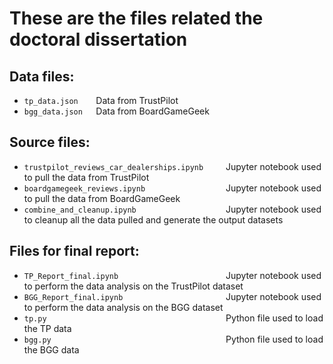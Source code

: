 # These are the files related the doctoral dissertation

## Data files:
* `tp_data.json    `Data from TrustPilot
* `bgg_data.json   `Data from BoardGameGeek

## Source files:
* `trustpilot_reviews_car_dealerships.ipynb     `Jupyter notebook used to pull the data from TrustPilot
* `boardgamegeek_reviews.ipynb                  `Jupyter notebook used to pull the data from BoardGameGeek
* `combine_and_cleanup.ipynb                    `Jupyter notebook used to cleanup all the data pulled and generate the output datasets

## Files for final report:
* `TP_Report_final.ipynb                        `Jupyter notebook used to perform the data analysis on the TrustPilot dataset
* `BGG_Report_final.ipynb                       `Jupyter notebook used to perform the data analysis on the BGG dataset
* `tp.py                                        `Python file used to load the TP data
* `bgg.py                                       `Python file used to load the BGG data
